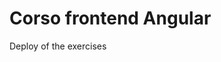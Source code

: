 # Corso frontend Angular

<a src="https://corsofrontendcavaglieri.netlify.app/">Deploy of the exercises</a>
